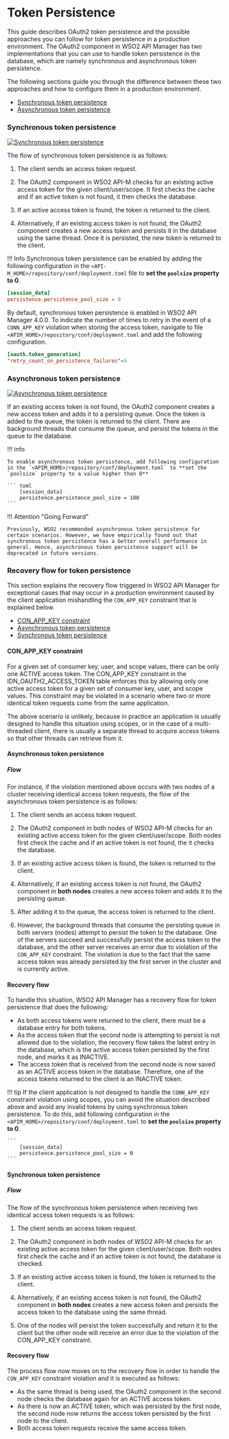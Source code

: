 # Token Persistence

This guide describes OAuth2 token persistence and the possible approaches you can follow for token persistence in a production environment. The OAuth2 component in WSO2 API Manager has two implementations that you can use to handle token persistence in the database, which are namely synchronous and asynchronous token persistence. 

The following sections guide you through the difference between these two approaches and how to configure them in a production environment.

-   [Synchronous token persistence](#synchronous-token-persistence)
-   [Asynchronous token persistence](#asynchronous-token-persistence)

### Synchronous token persistence

[![Synchronous token persistence]({{base_path}}/assets/img/learn/synchronous-token-persistence.png)]({{base_path}}/assets/img/learn/synchronous-token-persistence.png)

The flow of synchronous token persistence is as follows:

1.  The client sends an access token request.
2.  The OAuth2 component in WSO2 API-M checks for an existing active access token for the given client/user/scope.
    It first checks the cache and if an active token is not found, it then checks the database.

3.  If an active access token is found, the token is returned to the client.
4.  Alternatively, if an existing access token is not found, the OAuth2 component creates a new access token and persists it in the database using the same thread. Once it is persisted, the new token is returned to the client.

!!! Info
    Synchronous token persistence can be enabled by adding the following configuration in the `<API-M_HOME>/repository/conf/deployment.toml` file to **set the `poolsize` property to 0**.

``` toml
[session_data]
persistence.persistence_pool_size = 0
```

By default, synchronous token persistence is enabled in WSO2 API Manager 4.0.0. To indicate the number of times to retry in the event of a `CONN_APP_KEY` violation when storing the access token, navigate to file `<APIM_HOME>/repository/conf/deployment.toml` and add the following configuration.

``` toml
[oauth.token_generation]
"retry_count_on_persistence_failures"=5
```
    
    
### Asynchronous token persistence

[![Asynchronous token persistence]({{base_path}}/assets/img/learn/asynchronous-token-generation.png)]({{base_path}}/assets/img/learn/synchronous-token-persistence.png)

If an existing access token is not found, the OAuth2 component creates a new access token and adds it to a persisting queue. Once the token is added to the queue, the token is returned to the client. There are background threads that consume the queue, and persist the tokens in the queue to the database.

!!! info

    To enable asynchronous token persistence, add following configuration in the `<APIM_HOME>/repository/conf/deployment.toml` to **set the `poolsize` property to a value higher than 0**

    ``` toml
        [session_data]
        persistence.persistence_pool_size = 100
    ```

!!! Attention "Going Forward"

    Previously, WSO2 recommended asynchronous token persistence for certain scenarios. However, we have empirically found out that synchronous token persistence has a better overall performance in general. Hence, asynchronous token persistence support will be deprecated in future versions.


### Recovery flow for token persistence

This section explains the recovery flow triggered in WSO2 API Manager for exceptional cases that may occur in a production environment caused by the client application mishandling the `CON_APP_KEY` constraint that is explained below.

-   [CON\_APP\_KEY constraint](#conn-app-key-constraint)
-   [Asynchronous token persistence](#asynchronous-token-persistence-recovery-flow)
-   [Synchronous token persistence](#synchronous-token-persistence-recovery-flow)

<h4 id="conn-app-key-constraint"> CON_APP_KEY constraint </h4>

For a given set of consumer key, user, and scope values, there can be only one ACTIVE access token. The CON_APP_KEY constraint in the IDN_OAUTH2_ACCESS_TOKEN table enforces this by allowing only one active access token for a given set of consumer key, user, and scope values. This constraint may be violated in a scenario where two or more identical token requests come from the same application.

The above scenario is unlikely, because in practice an application is usually designed to handle this situation using scopes, or in the case of a multi-threaded client, there is usually a separate thread to acquire access tokens so that other threads can retrieve from it.

<h4 id="asynchronous-token-persistence-recovery-flow"> Asynchronous token persistence </h4>

##### Flow

For instance, if the violation mentioned above occurs with two nodes of a cluster receiving identical access token requests, the flow of the asynchronous token persistence is as follows:

1.  The client sends an access token request.
2.  The OAuth2 component in both nodes of WSO2 API-M checks for an existing active access token for the given client/user/scope. Both nodes first check the cache and if an active token is not found, the it checks the database.

3.  If an existing active access token is found, the token is returned to the client.
4.  Alternatively, if an existing access token is not found, the OAuth2 component in **both nodes** creates a new access token and adds it to the persisting queue.
5.  After adding it to the queue, the access token is returned to the client.
6.  However, the background threads that consume the persisting queue in both servers (nodes) attempt to persist the token to the database. One of the servers succeed and successfully persist the access token to the database, and the other server receives an error due to violation of the `CON_APP_KEY` constraint. The violation is due to the fact that the same access token was already persisted by the first server in the cluster and is currently active.

#### Recovery flow

To handle this situation, WSO2 API Manager has a recovery flow for token persistence that does the following:

-   As both access tokens were returned to the client, there must be a database entry for both tokens.
-   As the access token that the second node is attempting to persist is not allowed due to the violation, the recovery flow takes the latest entry in the database, which is the active access token persisted by the first node, and marks it as INACTIVE.
-   The access token that is received from the second node is now saved as an ACTIVE access token in the database. Therefore, one of the access tokens returned to the client is an INACTIVE token.

!!! tip
    If the client application is not designed to handle the `CONN_APP_KEY` constraint violation using scopes, you can avoid the situation described above and avoid any invalid tokens by using synchronous token persistence. To do this, add following configuration in the `<APIM_HOME>/repository/conf/deployment.toml` to **set the `poolsize` property to 0**.

    ```
        [session_data]
        persistence.persistence_pool_size = 0
    ``` 

<h4 id="synchronous-token-persistence-recovery-flow"> Synchronous token persistence </h4>

##### Flow

The flow of the synchronous token persistence when receiving two identical access token requests is as follows:

1.  The client sends an access token request.
2.  The OAuth2 component in both nodes of WSO2 API-M checks for an existing active access token for the given client/user/scope. Both nodes first check the cache and if an active token is not found, the database is checked.

3.  If an existing active access token is found, the token is returned to the client.
4.  Alternatively, if an existing access token is not found, the OAuth2 component in **both nodes** creates a new access token and persists the access token to the database using the same thread.
5.  One of the nodes will persist the token successfully and return it to the client but the other node will receive an error due to the violation of the CON_APP_KEY constraint.

#### Recovery flow

The process flow now moves on to the recovery flow in order to handle the `CON_APP_KEY` constraint violation and it is executed as follows: 

-   As the same thread is being used, the OAuth2 component in the second node checks the database again for an ACTIVE access token.
-   As there is now an ACTIVE token, which was persisted by the first node, the second node now returns the access token persisted by the first node to the client.
-   Both access token requests receive the same access token.

